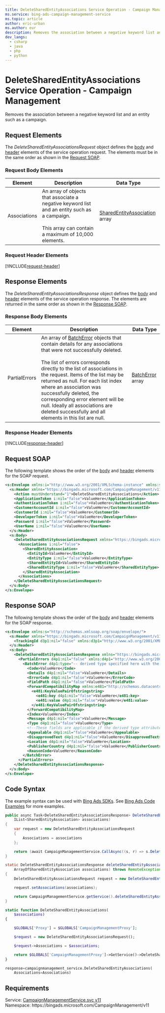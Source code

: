 ```yaml
---
title: DeleteSharedEntityAssociations Service Operation - Campaign Management
ms.service: bing-ads-campaign-management-service
ms.topic: article
author: eric-urban
ms.author: eur
description: Removes the association between a negative keyword list and an entity such as a campaign.
dev_langs: 
  - csharp
  - java
  - php
  - python
---
```

# DeleteSharedEntityAssociations Service Operation - Campaign Management
Removes the association between a negative keyword list and an entity such as a campaign.

## <a name="request"></a>Request Elements
The *DeleteSharedEntityAssociationsRequest* object defines the [body](#request-body) and [header](#request-header) elements of the service operation request. The elements must be in the same order as shown in the [Request SOAP](#request-soap). 

### <a name="request-body"></a>Request Body Elements

|Element|Description|Data Type|
|-----------|---------------|-------------|
|<a name="associations"></a>Associations|An array of objects that associate a negative keyword list and an entity such as a campaign.<br /><br />This array can contain a maximum of 10,000 elements.|[SharedEntityAssociation](sharedentityassociation.md) array|

### <a name="request-header"></a>Request Header Elements
[!INCLUDE[request-header](./includes/request-header.md)]

## <a name="response"></a>Response Elements
The *DeleteSharedEntityAssociationsResponse* object defines the [body](#response-body) and [header](#response-header) elements of the service operation response. The elements are returned in the same order as shown in the [Response SOAP](#response-soap).

### <a name="response-body"></a>Response Body Elements

|Element|Description|Data Type|
|-----------|---------------|-------------|
|<a name="partialerrors"></a>PartialErrors|An array of [BatchError](../campaign-management-service/batcherror.md) objects that contain details for any associations that were not successfully deleted.<br /><br />The list of errors corresponds directly to the list of associations in the request. Items of the list may be returned as null. For each list index where an association was successfully deleted, the corresponding error element will be null. Ideally all associations are deleted successfully and all elements in this list are null.|[BatchError](batcherror.md) array|

### <a name="response-header"></a>Response Header Elements
[!INCLUDE[response-header](./includes/response-header.md)]

## <a name="request-soap"></a>Request SOAP
The following template shows the order of the [body](#request-body) and [header](#request-header) elements for the SOAP request.

```xml
<s:Envelope xmlns:i="http://www.w3.org/2001/XMLSchema-instance" xmlns:s="http://schemas.xmlsoap.org/soap/envelope/">
  <s:Header xmlns="https://bingads.microsoft.com/CampaignManagement/v11">
    <Action mustUnderstand="1">DeleteSharedEntityAssociations</Action>
    <ApplicationToken i:nil="false">ValueHere</ApplicationToken>
    <AuthenticationToken i:nil="false">ValueHere</AuthenticationToken>
    <CustomerAccountId i:nil="false">ValueHere</CustomerAccountId>
    <CustomerId i:nil="false">ValueHere</CustomerId>
    <DeveloperToken i:nil="false">ValueHere</DeveloperToken>
    <Password i:nil="false">ValueHere</Password>
    <UserName i:nil="false">ValueHere</UserName>
  </s:Header>
  <s:Body>
    <DeleteSharedEntityAssociationsRequest xmlns="https://bingads.microsoft.com/CampaignManagement/v11">
      <Associations i:nil="false">
        <SharedEntityAssociation>
          <EntityId>ValueHere</EntityId>
          <EntityType i:nil="false">ValueHere</EntityType>
          <SharedEntityId>ValueHere</SharedEntityId>
          <SharedEntityType i:nil="false">ValueHere</SharedEntityType>
        </SharedEntityAssociation>
      </Associations>
    </DeleteSharedEntityAssociationsRequest>
  </s:Body>
</s:Envelope>
```

## <a name="response-soap"></a>Response SOAP
The following template shows the order of the [body](#response-body) and [header](#response-header) elements for the SOAP response.

```xml
<s:Envelope xmlns:s="http://schemas.xmlsoap.org/soap/envelope/">
  <s:Header xmlns="https://bingads.microsoft.com/CampaignManagement/v11">
    <TrackingId d3p1:nil="false" xmlns:d3p1="http://www.w3.org/2001/XMLSchema-instance">ValueHere</TrackingId>
  </s:Header>
  <s:Body>
    <DeleteSharedEntityAssociationsResponse xmlns="https://bingads.microsoft.com/CampaignManagement/v11">
      <PartialErrors d4p1:nil="false" xmlns:d4p1="http://www.w3.org/2001/XMLSchema-instance">
        <BatchError d4p1:type="-- derived type specified here with the appropriate prefix --">
          <Code>ValueHere</Code>
          <Details d4p1:nil="false">ValueHere</Details>
          <ErrorCode d4p1:nil="false">ValueHere</ErrorCode>
          <FieldPath d4p1:nil="false">ValueHere</FieldPath>
          <ForwardCompatibilityMap xmlns:e481="http://schemas.datacontract.org/2004/07/System.Collections.Generic" d4p1:nil="false">
            <e481:KeyValuePairOfstringstring>
              <e481:key d4p1:nil="false">ValueHere</e481:key>
              <e481:value d4p1:nil="false">ValueHere</e481:value>
            </e481:KeyValuePairOfstringstring>
          </ForwardCompatibilityMap>
          <Index>ValueHere</Index>
          <Message d4p1:nil="false">ValueHere</Message>
          <Type d4p1:nil="false">ValueHere</Type>
          <!--These fields are applicable if the derived type attribute is set to EditorialError-->
          <Appealable d4p1:nil="false">ValueHere</Appealable>
          <DisapprovedText d4p1:nil="false">ValueHere</DisapprovedText>
          <Location d4p1:nil="false">ValueHere</Location>
          <PublisherCountry d4p1:nil="false">ValueHere</PublisherCountry>
          <ReasonCode>ValueHere</ReasonCode>
        </BatchError>
      </PartialErrors>
    </DeleteSharedEntityAssociationsResponse>
  </s:Body>
</s:Envelope>
```

## <a name="example"></a>Code Syntax
The example syntax can be used with [Bing Ads SDKs](~/guides/client-libraries.md). See [Bing Ads Code Examples](~/guides/code-examples.md) for more examples.
```csharp
public async Task<DeleteSharedEntityAssociationsResponse> DeleteSharedEntityAssociationsAsync(
	IList<SharedEntityAssociation> associations)
{
	var request = new DeleteSharedEntityAssociationsRequest
	{
		Associations = associations
	};

	return (await CampaignManagementService.CallAsync((s, r) => s.DeleteSharedEntityAssociationsAsync(r), request));
}
```
```java
static DeleteSharedEntityAssociationsResponse deleteSharedEntityAssociations(
	ArrayOfSharedEntityAssociation associations) throws RemoteException, Exception
{
	DeleteSharedEntityAssociationsRequest request = new DeleteSharedEntityAssociationsRequest();

	request.setAssociations(associations);

	return CampaignManagementService.getService().deleteSharedEntityAssociations(request);
}
```
```php
static function DeleteSharedEntityAssociations(
	$associations)
{

	$GLOBALS['Proxy'] = $GLOBALS['CampaignManagementProxy'];

	$request = new DeleteSharedEntityAssociationsRequest();

	$request->Associations = $associations;

	return $GLOBALS['CampaignManagementProxy']->GetService()->DeleteSharedEntityAssociations($request);
}
```
```python
response=campaignmanagement_service.DeleteSharedEntityAssociations(
	Associations=Associations)
```

## Requirements
Service: [CampaignManagementService.svc v11](https://campaign.api.bingads.microsoft.com/Api/Advertiser/CampaignManagement/v11/CampaignManagementService.svc)  
Namespace: https\://bingads.microsoft.com/CampaignManagement/v11  

